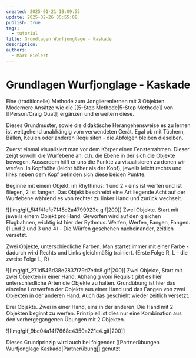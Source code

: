 ```yaml
---
created: 2025-01-21 18:09:55
update: 2025-02-26 05:55:08
publish: true
tags:
  - tutorial
title: Grundlagen Wurfjonglage - Kaskade
description: 
authors:
  - Marc Bielert
---
```


# Grundlagen Wurfjonglage - Kaskade

Eine (traditionelle) Methode zum Jonglierenlernen mit 3 Objekten. Modernere Ansätze wie die  [[5-Step Methode|5-Step Methode]] von [[Person/Craig Quat]] ergänzen und erweitern diese.

Dieses Grundmuster, sowie die didaktische Herangehensweise es zu lernen ist weitgehend unabhängig vom verwendeten Gerät. Egal ob mit Tüchern, Bällen, Keulen oder anderen Requisiten - die Abfolgen bleiben dieselben.

Zuerst einmal visualisiert man vor dem Körper einen Fensterrahmen.
Dieser zeigt sowohl die Wurfebene an, d.h. die Ebene in der sich die Objekte bewegen. Ausserdem hilft er uns die Punkte zu visualisieren zu denen wir werfen. In Kopfhöhe (leicht höher als der Kopf), jeweils leicht rechts und links neben dem Kopf befinden sich diese beiden Punkte.

Beginne mit einem Objekt, im Rhythmus: 1 und 2 - eins ist werfen und ist fliegen, 2 ist fangen. Das Objekt beschreibt eine Art liegende Acht auf der Wurfebene während es von rechter zu linker Hand und zurück wechselt.

![[img/gif_5f4f41efe7145c2a4799923e.gif|200]]
Zwei Objekte. Start mit jeweils einem Objekt pro Hand. Geworfen wird auf den gleichen Flugbahnen, wichtig ist hier der Rythmus. Werfen, Werfen, Fangen, Fangen. (1 und 2 und 3 und 4) - Die Würfen geschehen nacheinander, zeitlich versetzt.

Zwei Objekte, unterschiedliche Farben. Man startet immer mit einer Farbe - dadurch wird Rechts und Links gleichmäßig trainiert. (Erste Folge R, L - die zweite Folge L, R)

![[img/gif_271d546d38e2837f79d7edc8.gif|200]]
Zwei Objekte, Start mit zwei Objekten in einer Hand. Abhängig vom Requisit gibt es hier unterschiedliche Arten die Objekte zu halten.
Grundübung ist hier das einzelne Loswerfen der Objekte aus einer Hand und das Fangen von zwei Objekten in der anderen Hand. Auch das geschieht wieder zeitlich versetzt.

Drei Objekte. Zwei in einer Hand, eins in der anderen. Die Hand mit 2 Objekten beginnt zu werfen. Prinzipiell ist dies nur eine Kombination aus den vorhergegangenen Übungen mit 2 Objekten.

![[img/gif_9bc04a14f7668c4350a221c4.gif|200]]

Dieses Grundprinzip wird auch bei folgender [[Partnerübungen Wurfjonglage Kaskade|Partnerübung]] genutzt
